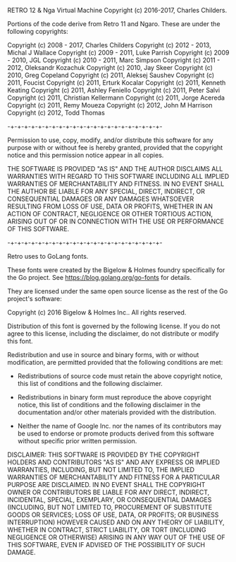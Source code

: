RETRO 12 & Nga Virtual Machine
Copyright (c) 2016-2017, Charles Childers.

Portions of the code derive from Retro 11 and
Ngaro. These are under the following
copyrights:

Copyright (c) 2008 - 2017, Charles Childers
Copyright (c) 2012 - 2013, Michal J Wallace
Copyright (c) 2009 - 2011, Luke Parrish
Copyright (c) 2009 - 2010, JGL
Copyright (c) 2010 - 2011, Marc Simpson
Copyright (c) 2011 - 2012, Oleksandr Kozachuk
Copyright (c) 2010,        Jay Skeer
Copyright (c) 2010,        Greg Copeland
Copyright (c) 2011,        Aleksej Saushev
Copyright (c) 2011,        Foucist
Copyright (c) 2011,        Erturk Kocalar
Copyright (c) 2011,        Kenneth Keating
Copyright (c) 2011,        Ashley Feniello
Copyright (c) 2011,        Peter Salvi
Copyright (c) 2011,        Christian Kellermann
Copyright (c) 2011,        Jorge Acereda
Copyright (c) 2011,        Remy Moueza
Copyright (c) 2012,        John M Harrison
Copyright (c) 2012,        Todd Thomas

-+-+-+-+-+-+-+-+-+-+-+-+-+-+-+-+-+-+-+-+-+-+-

Permission to use, copy, modify, and/or
distribute this software for any purpose with
or without fee is hereby granted, provided
that the copyright notice and this permission
notice appear in all copies.

THE SOFTWARE IS PROVIDED "AS IS" AND THE
AUTHOR DISCLAIMS ALL WARRANTIES WITH REGARD TO
THIS SOFTWARE INCLUDING ALL IMPLIED WARRANTIES
OF MERCHANTABILITY AND FITNESS. IN NO EVENT
SHALL THE AUTHOR BE LIABLE FOR ANY SPECIAL,
DIRECT, INDIRECT, OR CONSEQUENTIAL DAMAGES OR
ANY DAMAGES WHATSOEVER RESULTING FROM LOSS OF
USE, DATA OR PROFITS, WHETHER IN AN ACTION OF
CONTRACT, NEGLIGENCE OR OTHER TORTIOUS ACTION,
ARISING OUT OF OR IN CONNECTION WITH THE USE
OR PERFORMANCE OF THIS SOFTWARE.

-+-+-+-+-+-+-+-+-+-+-+-+-+-+-+-+-+-+-+-+-+-+-

Retro uses to GoLang fonts.

These fonts were created by the Bigelow &
Holmes foundry specifically for the Go
project. See https://blog.golang.org/go-fonts
for details.

They are licensed under the same open source
license as the rest of the Go project's software:

Copyright (c) 2016 Bigelow & Holmes Inc.. All
rights reserved.

Distribution of this font is governed by the
following license. If you do not agree to this
license, including the disclaimer, do not
distribute or modify this font.

Redistribution and use in source and binary
forms, with or without modification, are
permitted provided that the following
conditions are met:

* Redistributions of source code must retain
  the above copyright notice, this list of
  conditions and the following disclaimer.

* Redistributions in binary form must
  reproduce the above copyright notice, this
  list of conditions and the following
  disclaimer in the documentation and/or
  other materials provided with the
  distribution.

* Neither the name of Google Inc. nor the
  names of its contributors may be used to
  endorse or promote products derived from
  this software without specific prior
  written permission.

DISCLAIMER: THIS SOFTWARE IS PROVIDED BY THE
COPYRIGHT HOLDERS AND CONTRIBUTORS "AS IS"
AND ANY EXPRESS OR IMPLIED WARRANTIES,
INCLUDING, BUT NOT LIMITED TO, THE IMPLIED
WARRANTIES OF MERCHANTABILITY AND FITNESS
FOR A PARTICULAR PURPOSE ARE DISCLAIMED. IN
NO EVENT SHALL THE COPYRIGHT OWNER OR
CONTRIBUTORS BE LIABLE FOR ANY DIRECT,
INDIRECT, INCIDENTAL, SPECIAL, EXEMPLARY, OR
CONSEQUENTIAL DAMAGES (INCLUDING, BUT NOT
LIMITED TO, PROCUREMENT OF SUBSTITUTE GOODS
OR SERVICES; LOSS OF USE, DATA, OR PROFITS;
OR BUSINESS INTERRUPTION) HOWEVER CAUSED AND
ON ANY THEORY OF LIABILITY, WHETHER IN
CONTRACT, STRICT LIABILITY, OR TORT (INCLUDING
NEGLIGENCE OR OTHERWISE) ARISING IN ANY WAY
OUT OF THE USE OF THIS SOFTWARE, EVEN IF
ADVISED OF THE POSSIBILITY OF SUCH DAMAGE.
